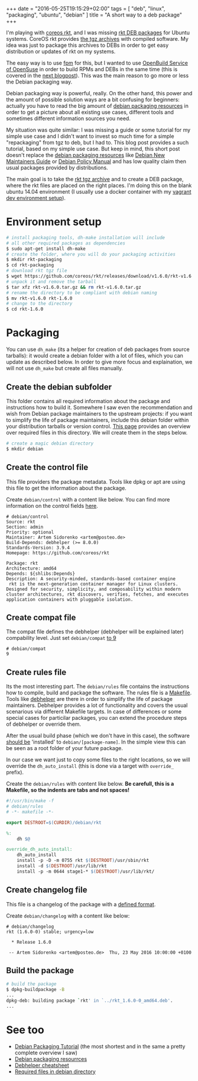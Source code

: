 +++
date = "2016-05-25T19:15:29+02:00"
tags = [ "deb", "linux", "packaging", "ubuntu", "debian" ]
title = "A short way to a deb package"
+++

I'm playing with [coreos rkt], and I was missing [rkt DEB packages] for Ubuntu systems.
CoreOS rkt provides [the tgz archives][rkt tgz archives] with compiled software. My idea was just to package this archives to DEBs in order to get easy distribution or updates of rkt on my systems.

The easy way is to use [fpm] for this, but I wanted to use [OpenBuild Service of OpenSuse][openbuild service] in order to build RPMs and DEBs in the same time (this is covered in the [next blogpost](/blog/2016/05/26/build-packages-with-openbuild-service/)). This was the main reason to go more or less the Debian packaging way.

Debian packaging way is powerful, really. On the other hand, this power and the amount of possible solution ways are a bit confusing for beginners: actually you have to read the big amount of [debian packaging resources] in order to get a picture about all existing use cases, different tools and sometimes different information sources you need.

My situation was quite similar: I was missing a guide or some tutorial for my simple use case and I didn't want to invest so much time for a simple "repackaging" from tgz to deb, but I had to. This blog post provides a such tutorial, based on my simple use case. But keep in mind, this short post doesn't replace the [debian packaging resources] like [Debian New Maintainers Guide](https://www.debian.org/doc/manuals/maint-guide/index.en.html) or [Debian Policy Manual](https://www.debian.org/doc/debian-policy/) and has low quality claim then usual packages provided by distributions.

<!--more-->

The main goal is to take the [rkt tgz archive][rkt tgz archives] and to create a DEB package, where the rkt files are placed on the right places. I'm doing this on the blank ubuntu 14.04 environment (I usually use a docker container with my [vagrant dev environment setup][my vagrant envs]).

# Environment setup

```bash
# install packaging tools, dh-make installation will include
# all other required packages as dependencies
$ sudo apt-get install dh-make
# create the folder, where you will do your packaging activities
$ mkdir rkt-packaging
$ cd rkt-packaging
# download rkt tgz file
$ wget https://github.com/coreos/rkt/releases/download/v1.6.0/rkt-v1.6.0.tar.gz
# unpack it and remove the tarball
$ tar xfz rkt-v1.6.0.tar.gz && rm rkt-v1.6.0.tar.gz
# rename the directory to be compliant with debian naming
$ mv rkt-v1.6.0 rkt-1.6.0
# change to the directory
$ cd rkt-1.6.0
```

# Packaging

You can use `dh_make` (its a helper for creation of deb packages from source tarballs): it would create a debian folder with a lot of files, which you can update as described below. In order to give more focus and explaination, we will not use `dh_make` but create all files manually.

## Create the debian subfolder

This folder contains all required information about the package and instructions how to build it. Somewhere I saw even the recommendation and wish from Debian package maintainers to the upstream projects: if you want to simplify the life of package maintainers, include this debian folder within your distribution tarballs or version control. [This page][debian directory required files] provides an overview over required files in this directory. We will create them in the steps below.

```bash
# create a magic debian directory
$ mkdir debian
```

## Create the control file

This file providers the package metadata. Tools like dpkg or apt are using this file to get the information about the package.

Create `debian/control` with a content like below. You can find more information on the control fields [here](https://www.debian.org/doc/debian-policy/ch-controlfields.html).

```text
# debian/control
Source: rkt
Section: admin
Priority: optional
Maintainer: Artem Sidorenko <artem@posteo.de>
Build-Depends: debhelper (>= 8.0.0)
Standards-Version: 3.9.4
Homepage: https://github.com/coreos/rkt

Package: rkt
Architecture: amd64
Depends: ${shlibs:Depends}
Description: A security-minded, standards-based container engine
 rkt is the next-generation container manager for Linux clusters. Designed for security, simplicity, and composability within modern cluster architectures, rkt discovers, verifies, fetches, and executes application containers with pluggable isolation.
```

## Create compat file

The compat file defines the debhelper (debhelper will be explained later) compability level. Just set `debian/compat` [to 9](https://www.debian.org/doc/manuals/maint-guide/dother.en.html#compat)

```text
# debian/compat
9
```

## Create rules file

Its the most interesting part. The `debian/rules` file contains the instructions how to compile, build and package the software. The rules file is a [Makefile](https://www.gnu.org/software/make/manual/html_node/index.html). Tools like [debhelper] are there in order to simplify the life of package maintainers. Debhelper provides a lot of functionality and covers the usual scenarious via different Makefile targets. In case of differences or some special cases for particilar packages, you can extend the procedure steps of debhelper or override them.

After the usual build phase (which we don't have in this case), the software [should be](https://pkg-perl.alioth.debian.org/debhelper.html#note_on_paths) 'installed' to `debian/[package-name]`. In the simple view this can be seen as a root folder of your future package.

In our case we want just to copy some files to the right locations, so we will override the `dh_auto_install` (this is done via a target with `override_` prefix).

Create the `debian/rules` with content like below. **Be carefull, this is a Makefile, so the indents are tabs and not spaces!**

```makefile
#!/usr/bin/make -f
# debian/rules
# -*- makefile -*-

export DESTROOT=$(CURDIR)/debian/rkt

%:
	dh $@

override_dh_auto_install:
	dh_auto_install
	install -p -D -m 0755 rkt $(DESTROOT)/usr/sbin/rkt
	install -d $(DESTROOT)/usr/lib/rkt
	install -p -m 0644 stage1-* $(DESTROOT)/usr/lib/rkt/
```

## Create changelog file

This file is a changelog of the package with a [defined format][changelog format].

Create `debian/changelog` with a content like below:

```text
# debian/changelog
rkt (1.6.0-0) stable; urgency=low

  * Release 1.6.0

 -- Artem Sidorenko <artem@posteo.de>  Thu, 23 May 2016 10:00:00 +0100
```

## Build the package

```bash
# build the package
$ dpkg-buildpackage -B
...
dpkg-deb: building package `rkt' in `../rkt_1.6.0-0_amd64.deb'.
...
```

# See too

* [Debian Packaging Tutorial](https://www.debian.org/doc/manuals/packaging-tutorial/packaging-tutorial.en.pdf) (the most shortest and in the same a pretty complete overview I saw)
* [Debian packaging resourrces][debian packaging resources]
* [Debhelper cheatsheet][debhelper]
* [Required files in debian directory][debian directory required files]

[coreos rkt]: https://github.com/coreos/rkt
[rkt DEB packages]: https://github.com/coreos/rkt/issues/867
[rkt tgz archives]: https://github.com/coreos/rkt/releases
[fpm]: https://github.com/jordansissel/fpm
[openbuild service]: https://build.opensuse.org/
[debian packaging resources]: https://wiki.debian.org/Packaging
[my vagrant envs]: https://github.com/artem-sidorenko/vagrant-environments
[debhelper]: https://pkg-perl.alioth.debian.org/debhelper.html
[changelog format]: https://www.debian.org/doc/debian-policy/ch-source.html#s-dpkgchangelog
[debian directory required files]: https://www.debian.org/doc/manuals/maint-guide/dreq.en.html
